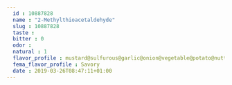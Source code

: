 ```yaml
---
  id : 10887828
  name : "2-Methylthioacetaldehyde"
  slug : 10887828
  taste : 
  bitter : 0
  odor : 
  natural : 1
  flavor_profile : mustard@sulfurous@garlic@onion@vegetable@potato@nutty
  fema_flavor_profile : Savory
  date : 2019-03-26T08:47:11+01:00
---
```




